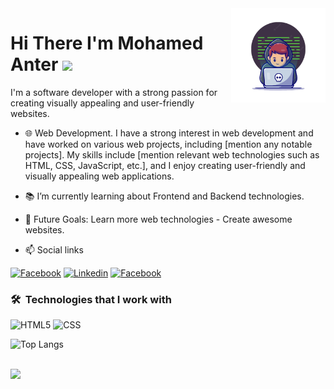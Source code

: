 <img align="right" src="https://raw.githubusercontent.com/mohamedelkashef15/mohamedelkashef15/main/github-profile.png" width="30%">
<h1>
  Hi There I'm Mohamed Anter 
  <img src="https://media.giphy.com/media/hvRJCLFzcasrR4ia7z/giphy.gif" width="28">
</h1>
<p>
I'm a software developer with a strong passion for creating visually appealing and user-friendly websites. 
</p>

- 🌐 Web Development. I have a strong interest in web development and have worked on various web projects, including [mention any notable projects]. My skills include [mention relevant web technologies such as HTML, CSS, JavaScript, etc.], and I enjoy creating user-friendly and visually appealing web applications.
- 📚 I’m currently learning about Frontend and Backend technologies.
- 🎯 Future Goals: Learn more web technologies - Create awesome websites.
  
- 📫 Social links
<p>
<a href="[https://www.facebook.com/mohamedelkashef15/](https://www.facebook.com/mohamedsherif.anter?mibextid=ZbWKwL)"><img
    src="https://img.shields.io/badge/-Facebook-3b5998?style=flat&logo=facebook&logoColor=white" alt="Facebook"></a>
<a href="[https://www.linkedin.com/in/mohamedelkashef/](https://www.linkedin.com/in/eng-mohamed-tamer-27bb7227b)"><img
    src="https://img.shields.io/badge/-Linkedin-0072b1?style=flat&logo=linkedin&logoColor=white" alt="Linkedin"></a>
<a href="[https://www.instagram.com/mohamedelkashef15/](https://instagram.com/moh2med__anter?igshid=MzMyNGUyNmU2YQ==)"><img
    src="https://img.shields.io/badge/-Instagram-d62976?style=flat&logo=instagram&logoColor=white"
    alt="Facebook"></a>
</p>

### 🛠 &nbsp;Technologies that I work with
![HTML5](https://img.shields.io/badge/-HTML5-000000?style=flat&logo=html5)
![CSS](https://img.shields.io/badge/-CSS-000000?style=flat&logo=css3)


![Top Langs](https://github-readme-stats.vercel.app/api/top-langs/?username=mohamedelkashef15&hide_progress=true)
<!-- ![Top Langs](https://github-readme-stats.vercel.app/api/top-langs/?username=mohamedelkashef15&layout=compact) -->
<br>
<a href="https://komarev.com/ghpvc/?username=mohamedelkashef15&style=for-the-badge">
    <img src="https://komarev.com/ghpvc/?username=mohamedelkashef15&style=for-the-badge">
</a>
